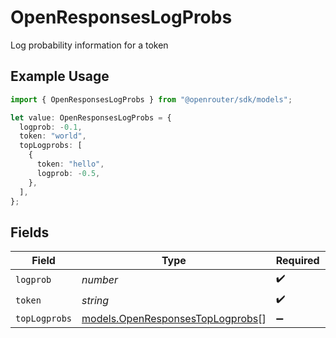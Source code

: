 # OpenResponsesLogProbs

Log probability information for a token

## Example Usage

```typescript
import { OpenResponsesLogProbs } from "@openrouter/sdk/models";

let value: OpenResponsesLogProbs = {
  logprob: -0.1,
  token: "world",
  topLogprobs: [
    {
      token: "hello",
      logprob: -0.5,
    },
  ],
};
```

## Fields

| Field                                                                      | Type                                                                       | Required                                                                   | Description                                                                |
| -------------------------------------------------------------------------- | -------------------------------------------------------------------------- | -------------------------------------------------------------------------- | -------------------------------------------------------------------------- |
| `logprob`                                                                  | *number*                                                                   | :heavy_check_mark:                                                         | N/A                                                                        |
| `token`                                                                    | *string*                                                                   | :heavy_check_mark:                                                         | N/A                                                                        |
| `topLogprobs`                                                              | [models.OpenResponsesTopLogprobs](../models/openresponsestoplogprobs.md)[] | :heavy_minus_sign:                                                         | N/A                                                                        |